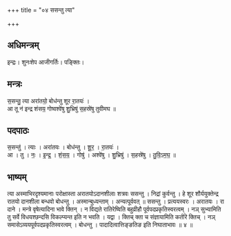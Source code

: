 +++
title = "०४ ससन्तु त्या"

+++
## अधिमन्त्रम्
इन्द्रः। शुनःशेप आजीगर्तिः। पङ्क्तिः।

## मन्त्रः
स॒सन्तु॒ त्या अरा॑तयो॒ बोध॑न्तु शूर रा॒तयः॑ ।  
आ तू न॑ इन्द्र शंसय॒ गोष्वश्वे॑षु शु॒भ्रिषु॑ स॒हस्रे॑षु तुवीमघ ॥

## पदपाठः
स॒सन्तु॑ । त्याः । अरा॑तयः । बोध॑न्तु । शू॒र॒ । रा॒तयः॑ ।  
आ । तु । नः॒ । इ॒न्द्र॒ । शं॒स॒य॒ । गोषु॑ । अश्वे॑षु । शु॒भ्रिषु॑ । स॒हस्रे॑षु । तु॒वि॒ऽम॒घ॒ ॥

## भाष्यम्
त्या अस्माभिरदृश्यमानाः परोक्षास्ता अरातयोऽदानशीलाः शत्रवः ससन्तु । निद्रां कुर्वन्तु । हे शूर शौर्ययुक्तेन्द्र रातयो दानशीला बन्धवो बोधन्तु । अस्मान्बुध्यन्ताम् । अन्यत्पूर्ववत् ॥ ससन्तु । प्रत्ययस्वरः । अरातयः । रा दाने । मन्त्रे वृषेत्यादिना भावे क्तिन् । न विद्यते रातिरेष्विति बहुव्रीहौ पूर्वपदप्रकृतिस्वरत्वम् । नञ् सुभ्यामिति तु सर्वे विधयश्छन्दसि विकल्प्यन्त इति न भवति । यद्वा । क्तिच् क्ता च संज्ञायामिति कर्तरि क्तिच् । नञ् समासेऽव्ययपूर्वपदप्रकृतिस्वरत्वम् । बोधन्तु । पादादित्वात्तिङ्ङतिङ इति निघाताभावः ॥ ४ ॥